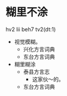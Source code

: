 # 糊里不涂
hv2 lii beh7 tv2(dt:1)
+ 视觉模糊。
  * 兴化方言词典
  * 东台方言词典
+ 糊里糊涂
  * 泰县方言志
    - 这家伙～的。
  * 东台方言词典
